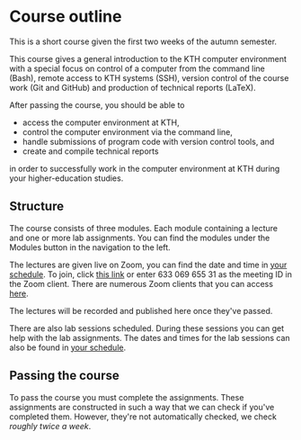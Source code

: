# Course outline

This is a short course given the first two weeks of the autumn semester.

This course gives a general introduction to the KTH computer environment with a 
special focus on control of a computer from the command line (Bash), remote 
access to KTH systems (SSH), version control of the course work (Git and 
GitHub) and production of technical reports (LaTeX).

After passing the course, you should be able to

 - access the computer environment at KTH,
 - control the computer environment via the command line,
 - handle submissions of program code with version control tools, and
 - create and compile technical reports

in order to successfully work in the computer environment at KTH during your 
higher-education studies.


## Structure

The course consists of three modules. Each module containing a lecture and one 
or more lab assignments. You can find the modules under the Modules button in 
the navigation to the left.

The lectures are given live on Zoom, you can find the date and time in [your 
schedule][schedule]. To join, click [this link][zoom-room] or enter 633 069 655 
31 as the meeting ID in the Zoom client. There are numerous Zoom clients that 
you can access [here][zoom-clients].

The lectures will be recorded and published here once they've passed.

[schedule]: https://www.kth.se/social/home/personal-menu/schema/
[zoom-room]: https://kth-se.zoom.us/j/63306965531
[zoom-web]: https://kth-se.zoom.us/join
[zoom-clients]: https://zoom.us/download

There are also lab sessions scheduled. During these sessions you can get help 
with the lab assignments. The dates and times for the lab sessions can also be 
found in [your schedule][schedule].


## Passing the course

To pass the course you must complete the assignments. These assignments are 
constructed in such a way that we can check if you've completed them. However, 
they're not automatically checked, we check *roughly twice a week*.

